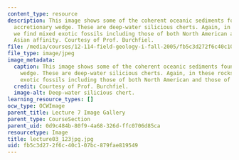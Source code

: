 ```yaml
---
content_type: resource
description: This image shows some of the coherent oceanic sediments found in the
  accretionary wedge. These are deep-water silicious cherts. Again, in these rocks
  we find mixed exotic fossils including those of both North American and those of
  Asian affinity. Courtesy of Prof. Burchfiel.
file: /media/courses/12-114-field-geology-i-fall-2005/fb5c3d272f6c40c107bc879fae819549_lecture03_123jpg.jpg
file_type: image/jpeg
image_metadata:
  caption: This image shows some of the coherent oceanic sediments found in the accretionary
    wedge. These are deep-water silicious cherts. Again, in these rocks we find mixed
    exotic fossils including those of both North American and those of Asian affinity.
  credit: Courtesy of Prof. Burchfiel.
  image-alt: Deep-water silicious chert.
learning_resource_types: []
ocw_type: OCWImage
parent_title: Lecture 7 Image Gallery
parent_type: CourseSection
parent_uid: 0d9c484b-80f9-4a68-326d-ffc0706d85ca
resourcetype: Image
title: lecture03_123jpg.jpg
uid: fb5c3d27-2f6c-40c1-07bc-879fae819549
---
```

